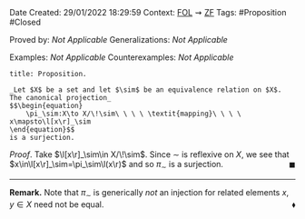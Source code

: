 <br />
<br />

Date Created: 29/01/2022 18:29:59
Context: [$\textrm{FOL}$](obsidian://open?file=First%20Order%20Logic)$\,\,\rightsquigarrow\,\,$[$\textrm{ZF}$](obsidian://open?file=Zermelo-Fraenkel%20Set%20Theory)
Tags: #Proposition #Closed 

Proved by: _Not Applicable_
Generalizations: _Not Applicable_

Examples: _Not Applicable_
Counterexamples: _Not Applicable_

``` ad-Proposition
title: Proposition.

_Let $X$ be a set and let $\sim$ be an equivalence relation on $X$. The canonical projection_
$$\begin{equation}
    \pi_\sim:X\to X/\!\sim\ \ \ \ \textit{mapping}\ \ \ \ x\mapsto\l[x\r]_\sim
\end{equation}$$
is a surjection.

```

_Proof_. Take $\l[x\r]_\sim\in X/\!\sim$. Since $\sim$ is reflexive on $X$, we see that $x\in\l[x\r]_\sim=\pi_\sim\l(x\r)$ and so $\pi_\sim$ is a surjection.<span style="float:right;">$\blacksquare$</span>

---

**Remark.** Note that $\pi_\sim$ is generically _not_ an injection for related elements $x,y\in X$ need not be equal.<span style="float:right;">$\blacklozenge$</span>
